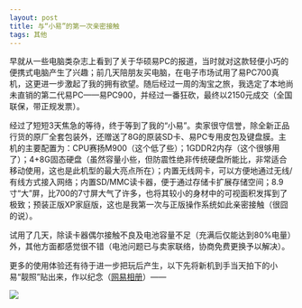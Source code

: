```yaml
---
layout: post
title: 与“小易”的第一次亲密接触
tags: 其他
---
```


早就从一些电脑类杂志上看到了关于华硕易PC的报道，当时就对这款轻便小巧的便携式电脑产生了兴趣；前几天陪朋友买电脑，在电子市场试用了易PC700真机，这更进一步激起了我的拥有欲望。随后经过一周的淘宝之旅，我选定了本地尚未直销的第二代易PC——易PC900，并经过一番狂砍，最终以2150元成交（全国联保，带正规发票）。 

经过了短短3天焦急的等待，终于等到了我的“小易”。卖家很守信誉，除全新正品行货的原厂全套包装外，还赠送了8G的原装SD卡、易PC专用皮包及键盘膜。主机的主要配置为：CPU赛扬M900（这个低了些）；1GDDR2内存（这个很够用了）；4+8G固态硬盘（虽然容量小些，但防震性绝非传统硬盘所能比，非常适合移动使用，这也是此机型的最大亮点所在）；内置无线网卡，可以方便地通过无线/有线方式接入网络；内置SD/MMC读卡器，便于通过存储卡扩展存储空间；8.9寸“大”屏，比700的7寸屏大气了许多，也将其较小的身材中的可视面积发挥到了极致；预装正版XP家庭版，这也是我第一次与正版操作系统如此亲密接触（很囧的说）。 

试用了几天，除读卡器偶尔接触不良及电池容量不足（充满后仅能达到80%电量）外，其他方面都感觉很不错（电池问题已与卖家联络，协商免费更换予以解决）。

更多的使用体验还有待于进一步把玩后产生，以下先将新机到手当天拍下的小易“靓照”贴出来，作以纪念（[网易相册](http://photo.163.com/cpxxpc/#m=1&aid=305969101&p=1)）——

![](http://image.cpxxpc.com/epc.jpg-700)

